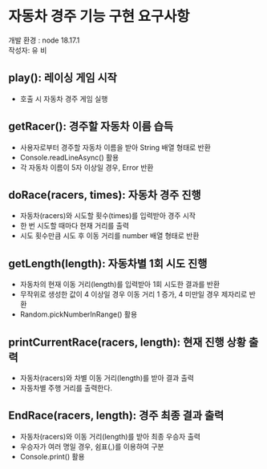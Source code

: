 # 자동차 경주 기능 구현 요구사항
개발 환경 : node 18.17.1<br/>
작성자: 유 비

## play(): 레이싱 게임 시작
- 호출 시 자동차 경주 게임 실행

## getRacer(): 경주할 자동차 이름 습득
- 사용자로부터 경주할 자동차 이름을 받아 String 배열 형태로 반환
- Console.readLineAsync() 활용
- 각 자동차 이름이 5자 이상일 경우, Error 반환

## doRace(racers, times): 자동차 경주 진행
- 자동차(racers)와 시도할 횟수(times)를 입력받아 경주 시작
- 한 번 시도할 때마다 현재 거리를 출력
- 시도 횟수만큼 시도 후 이동 거리를 number 배열 형태로 반환

## getLength(length): 자동차별 1회 시도 진행
- 자동차의 현재 이동 거리(length)를 입력받아 1회 시도한 결과를 반환
- 무작위로 생성한 값이 4 이상일 경우 이동 거리 1 증가, 4 미만일 경우 제자리로 반환
- Random.pickNumberInRange() 활용

## printCurrentRace(racers, length): 현재 진행 상황 출력
- 자동차(racers)와 차별 이동 거리(length)를 받아 결과 출력
- 자동차별 주행 거리를 출력한다.

## EndRace(racers, length): 경주 최종 결과 출력
- 자동차(racers)와 이동 거리(length)를 받아 최종 우승자 출력
- 우승자가 여러 명일 경우, 쉼표(,)를 이용하여 구분
- Console.print() 활용
